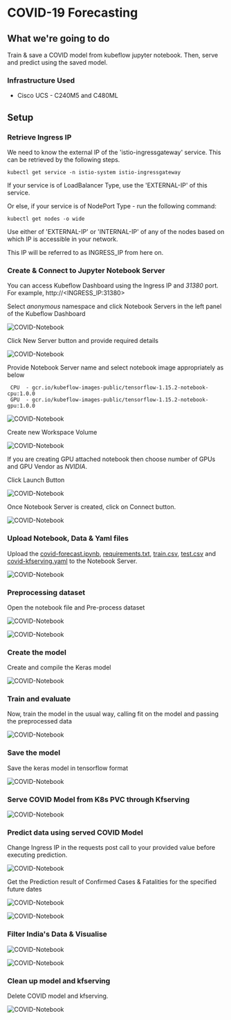 # COVID-19 Forecasting 

## What we're going to do

Train & save a COVID model from kubeflow jupyter notebook.
Then, serve and predict using the saved model.

### Infrastructure Used

* Cisco UCS - C240M5 and C480ML

## Setup

### Retrieve Ingress IP

We need to know the external IP of the 'istio-ingressgateway' service. This can be retrieved by the following steps.

```
kubectl get service -n istio-system istio-ingressgateway
```

If your service is of LoadBalancer Type, use the 'EXTERNAL-IP' of this service.

Or else, if your service is of NodePort Type - run the following command:

```
kubectl get nodes -o wide
```

Use either of 'EXTERNAL-IP' or 'INTERNAL-IP' of any of the nodes based on which IP is accessible in your network.

This IP will be referred to as INGRESS_IP from here on.

### Create & Connect to Jupyter Notebook Server

You can access Kubeflow Dashboard using the Ingress IP and _31380_ port. For example, http://<INGRESS_IP:31380>

Select _anonymous_ namespace and click Notebook Servers in the left panel of the Kubeflow Dashboard


![COVID-Notebook](pictures/1-kubeflow-ui.PNG)

Click New Server button and provide required details 

![COVID-Notebook](pictures/2-create-notebook.PNG)

Provide Notebook Server name and select notebook image appropriately as below
     
     CPU  - gcr.io/kubeflow-images-public/tensorflow-1.15.2-notebook-cpu:1.0.0
     GPU  - gcr.io/kubeflow-images-public/tensorflow-1.15.2-notebook-gpu:1.0.0

![COVID-Notebook](pictures/3-create-notebook.PNG)

Create new Workspace Volume

![COVID-Notebook](pictures/4-create-notebook.PNG)

If you are creating GPU attached notebook then choose number of GPUs and GPU Vendor as *NVIDIA*. 

Click Launch Button

![COVID-Notebook](pictures/5-create-notebook.PNG)

Once Notebook Server is created, click on Connect button.

![COVID-Notebook](pictures/6-connect-notebook.PNG)

### Upload Notebook, Data & Yaml files

Upload the [covid-forecast.ipynb](./covid-forecast.ipynb), [requirements.txt](./requirements.txt), [train.csv](./../data/train.csv), [test.csv](./../data/test.csv) and [covid-kfserving.yaml](./covid-kfserving.yaml) to the Notebook Server.

![COVID-Notebook](pictures/7-upload-pipeline-notebook.PNG)

### Preprocessing  dataset

Open the notebook file and Pre-process dataset

![COVID-Notebook](pictures/8-preprocessing-dataset.PNG)

![COVID-Notebook](pictures/9-preprocessing-dataset.PNG)

### Create the model
Create and compile the Keras model

![COVID-Notebook](pictures/10-create_model.PNG)

### Train and evaluate
Now, train the model in the usual way, calling fit on the model and passing the preprocessed data

![COVID-Notebook](pictures/11-train-evaluate.PNG)

### Save the model
Save the keras model in tensorflow format

![COVID-Notebook](pictures/12-saved-model.PNG)

### Serve COVID Model from K8s PVC through Kfserving

![COVID-Notebook](pictures/13-update-and-apply-kfserving.PNG)

### Predict data using served COVID Model 
Change Ingress IP in the requests post call to your provided value before executing prediction.

![COVID-Notebook](pictures/14-model-prediction.PNG)

Get the Prediction result of Confirmed Cases & Fatalities for the specified future dates

![COVID-Notebook](pictures/15-prediction-result-confirmed-and-fatalities.PNG)

![COVID-Notebook](pictures/15-prediction-result-confirmed-and-fatalities1.PNG)

### Filter India's Data & Visualise

![COVID-Notebook](pictures/16-visualization1.PNG)

![COVID-Notebook](pictures/16-visualization.PNG)

### Clean up model and kfserving
Delete COVID model and kfserving.

![COVID-Notebook](pictures/17-cleanup-model-kfserving.PNG)
